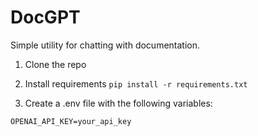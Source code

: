# DocGPT
Simple utility for chatting with documentation. 

1. Clone the repo

2. Install requirements `pip install -r requirements.txt`

2. Create a .env file with the following variables:

```OPENAI_API_KEY=your_api_key```
